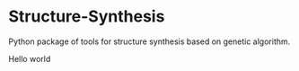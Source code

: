 # Structure-Synthesis
Python package of tools for structure synthesis based on genetic algorithm.


Hello world
